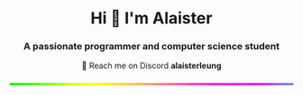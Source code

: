 <h1 align="center">Hi 👋  I'm Alaister</h1>
<h3 align="center">A passionate programmer and computer science student</h3>

<p align="center"> 💬 Reach me on Discord <b>alaisterleung</b></p>

<div align="center"><img align="center" src="./divider.gif" width="600px" height="10px" /></div>
